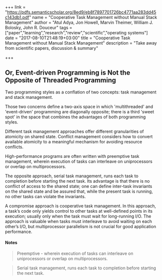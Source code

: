 +++
link = "https://pdfs.semanticscholar.org/8ed9/eb8f7897701726bc4771aa283dd45c143db1.pdf"
name = "Cooperative Task Management without Manual Stack Management"
author = "Atul Adya, Jon Howell, Marvin Theimer, William J. Bolosky, John R. Douceur"
tags = ["paper","learning","research","review","scientific","operating systems"]
date = "2017-08-10T21:48:19+03:00"
title = "Cooperative Task Management without Manual Stack Management"
description = "Take away from scientific papers, discussion & summary"

+++

## Or, Event-driven Programming is Not the Opposite of Threaded Programming

Two programming styles as a conflation of two concepts: task
management and stack management.

Those two concerns define a two-axis space in which 'multithreaded' and 'event-driven'
programming are diagonally opposite; there is a third 'sweet spot'
in the space that combines the advantages of both programming styles.

Different task management approaches offer different granularities
of atomicity on shared state.
Conflict management considers how to convert available atomicity
to a meaningful mechanism for avoiding resource conflicts.

High-performance programs are often written with preemptive task management,
wherein execution of tasks can interleave on uniprocessors
or overlap on multiprocessors.

The opposite approach, serial task management, runs each task to completion
before starting the next task. Its advantage is that there is no conflict
of access to the shared state; one can define inter-task invariants on
the shared state and be assured that, while the present task is running,
no other tasks can violate the invariants.

A compromise approach is cooperative task management.
In this approach, a task’s code only yields control to other tasks
at well-defined points in its execution; usually only when the task
must wait for long-running I/O. The approach is valuable when tasks
must interleave to avoid waiting on each other’s I/O, but multiprocessor
parallelism is not crucial for good application performance.

#### Notes

> Preemptive - wherein execution of tasks can interleave on uniprocessors or overlap on multiprocessors.

> Serial task management, runs each task to completion before starting the next task.

